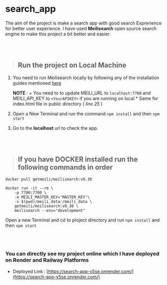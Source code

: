 # search_app

The aim of the project is make a search app with good search Exprerience for better user experience.
I have used **Meilisearch** open source search engine to make this project a bit better and easier.

<br>
<br>

> ## Run the project on Local Machine

1. You need to run Meilisearch locally by following any of the installation guides mentioned [here](https://docs.meilisearch.com/learn/getting_started/quick_start.html#setup-and-installation)

     **NOTE** :
           + You need to to update MEILI_URL to ```localhost:7700``` and MEILI_API_KEY to `<YourAPIKEY>` if you are running on local
           * Same for index.html file in public directory ( _line 25_ )

2. Open a New Terminal and run the command ```npm install``` and then ```npm start```
3. Go to the **localhost** url to check the app.


<br><br>

> ## If you have **DOCKER** installed run the following commands in order

```
docker pull getmeili/meilisearch:v0.30
```

```
docker run -it --rm \
    -p 7700:7700 \
    -e MEILI_MASTER_KEY='MASTER_KEY'\
    -v $(pwd)/meili_data:/meili_data \
    getmeili/meilisearch:v0.30 \
    meilisearch --env="development"
```    

Open a new Terminal and cd to project directory and run ```npm install``` and then ```npm start```

<br>
<br>

### You can directly see my project online which I have deployed on **Render** and **Railway** Platforms

   * Deployed Link :  [https://search-app-y5se.onrender.com/](https://search-app-y5se.onrender.com/)
